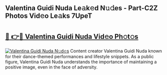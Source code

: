 ## Valentina Guidi Nuda Le𝚊k𝚎d N𝚞𝚍es - Part-C2Z Photos Vid𝚎o Le𝚊ks 7UpeT

# <h2><a href="http://fbchkv.evod.top/?m=Valentina+Guidi+Nuda">🔗 👉🔴 Valentina Guidi Nuda Vid𝚎o Ph𝚘t𝚘s</a></h2>

[![Valentina Guidi Nuda N𝚞d𝚎s](https://i.imgur.com/8V9OHl7.gif)](http://fbchkv.evod.top/?m=Valentina+Guidi+Nuda)
Content creator Valentina Guidi Nuda known for their dance-themed performances and lifestyle snippets. As a public figure, Valentina Guidi Nuda understands the importance of maintaining a positive image, even in the face of adversity. 
